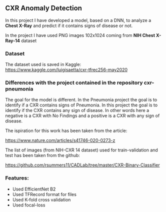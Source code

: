 ## CXR Anomaly Detection
In this project I have developed a model, based on a DNN, to analyze a **Chest X-Ray** and predict if it contains signs of disease or not.

In the project I have used PNG images 102x1024 coming from **NIH Chest X-Ray-14** dataset

### Dataset
The dataset used is saved in Kaggle: 
https://www.kaggle.com/luigisaetta/cxr-tfrec256-may2020

### Differences with the project contained in the repository cxr-pneumonia
The goal for the model is different. In the Pneumonia project the goal is to identify if a CXR contains signs of Pneumonia.
In this project the goal is to identify if the CXR contains any sign of disease. In other words here a negative is a CXR with No Findings and a positive is a CXR with any sign of disease.

The ispiration for this work has been taken from the article: 

https://www.nature.com/articles/s41746-020-0273-z

The list of images (from NIH-CXR 14 dataset) used for train-validation and test has been taken from the github:

https://github.com/rsummers11/CADLab/tree/master/CXR-Binary-Classifier

### Features:
* Used EfficientNet B2
* Used TFRecord format for files
* Used K-fold cross validation
* Used focal-loss


